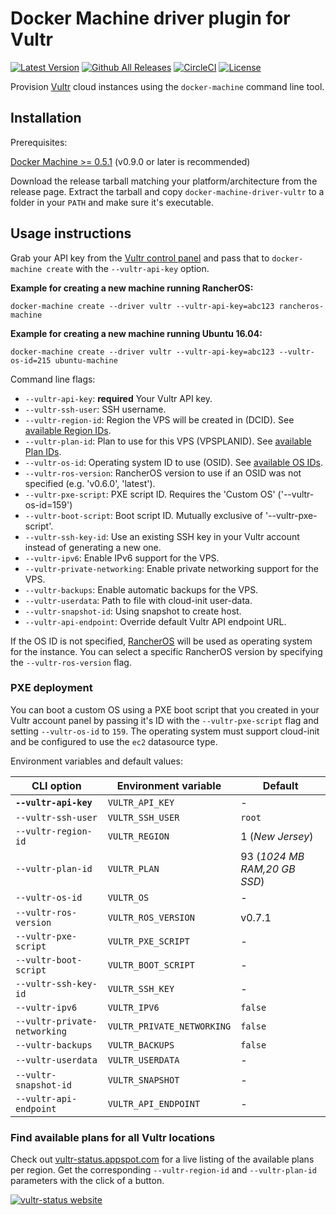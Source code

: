 <!--[metadata]>
+++
title = "Vultr"
description = "Vultr driver for docker machine"
keywords = ["machine, Vultr, driver, docker"]
[menu.main]
parent="smn_machine_drivers"
+++
<![end-metadata]-->

# Docker Machine driver plugin for Vultr

[![Latest Version](https://img.shields.io/github/release/janeczku/docker-machine-vultr.svg?maxAge=8600)][release]
[![Github All Releases](https://img.shields.io/github/downloads/janeczku/docker-machine-vultr/total.svg?maxAge=8600)]()
[![CircleCI](https://img.shields.io/circleci/project/janeczku/docker-machine-vultr/master.svg?maxAge=8600)][circleci]
[![License](https://img.shields.io/github/license/janeczku/docker-machine-vultr.svg?maxAge=8600)]()

[release]: https://github.com/janeczku/docker-machine-vultr/releases
[circleci]: https://circleci.com/gh/janeczku/docker-machine-vultr/

Provision [Vultr](https://www.vultr.com/) cloud instances using the `docker-machine` command line tool.

## Installation

Prerequisites:

[Docker Machine >= 0.5.1](https://github.com/docker/machine/releases) (v0.9.0 or later is recommended)

Download the release tarball matching your platform/architecture from the release page.
Extract the tarball and copy `docker-machine-driver-vultr` to a folder in your `PATH` and make sure it's executable.

## Usage instructions

Grab your API key from the [Vultr control panel](https://my.vultr.com/settings/) and pass that to `docker-machine create` with the `--vultr-api-key` option.

**Example for creating a new machine running RancherOS:**

    docker-machine create --driver vultr --vultr-api-key=abc123 rancheros-machine

**Example for creating a new machine running Ubuntu 16.04:**

    docker-machine create --driver vultr --vultr-api-key=abc123 --vultr-os-id=215 ubuntu-machine

Command line flags:

 - `--vultr-api-key`: **required** Your Vultr API key.
 - `--vultr-ssh-user`: SSH username.
 - `--vultr-region-id`: Region the VPS will be created in (DCID). See [available Region IDs](https://www.vultr.com/api/#regions_region_list).
 - `--vultr-plan-id`: Plan to use for this VPS (VPSPLANID). See [available Plan IDs](https://www.vultr.com/api/#plans_plan_list).
 - `--vultr-os-id`: Operating system ID to use (OSID). See [available OS IDs](https://www.vultr.com/api/#os_os_list).
 - `--vultr-ros-version`: RancherOS version to use if an OSID was not specified (e.g. 'v0.6.0', 'latest').
 - `--vultr-pxe-script`: PXE script ID. Requires the 'Custom OS' ('--vultr-os-id=159')
 - `--vultr-boot-script`: Boot script ID. Mutually exclusive of '--vultr-pxe-script'.
 - `--vultr-ssh-key-id`: Use an existing SSH key in your Vultr account instead of generating a new one.
 - `--vultr-ipv6`: Enable IPv6 support for the VPS.
 - `--vultr-private-networking`: Enable private networking support for the VPS.
 - `--vultr-backups`: Enable automatic backups for the VPS.
 - `--vultr-userdata`: Path to file with cloud-init user-data.
 - `--vultr-snapshot-id`: Using snapshot to create host.
 - `--vultr-api-endpoint`: Override default Vultr API endpoint URL.

If the OS ID is not specified, [RancherOS](http://rancher.com/rancher-os/) will be used as operating system for the instance.
You can select a specific RancherOS version by specifying the `--vultr-ros-version` flag.

### PXE deployment
You can boot a custom OS using a PXE boot script that you created in your Vultr account panel by passing it's ID with the `--vultr-pxe-script` flag and setting `--vultr-os-id` to `159`.
The operating system must support cloud-init and be configured to use the `ec2` datasource type.

 Environment variables and default values:

| CLI option                      | Environment variable         | Default                     |
|---------------------------------|------------------------------|-----------------------------|
| **`--vultr-api-key`**           | `VULTR_API_KEY`              | -                           |
| `--vultr-ssh-user`              | `VULTR_SSH_USER`             | `root`                      |
| `--vultr-region-id`             | `VULTR_REGION`               | 1 (*New Jersey*)            |
| `--vultr-plan-id`               | `VULTR_PLAN`                 | 93 (*1024 MB RAM,20 GB SSD*)|
| `--vultr-os-id`                 | `VULTR_OS`                   | -                           |
| `--vultr-ros-version`           | `VULTR_ROS_VERSION`          | v0.7.1                      |
| `--vultr-pxe-script`            | `VULTR_PXE_SCRIPT`           | -                           |
| `--vultr-boot-script`           | `VULTR_BOOT_SCRIPT`          | -                           |
| `--vultr-ssh-key-id`            | `VULTR_SSH_KEY`              | -                           |
| `--vultr-ipv6`                  | `VULTR_IPV6`                 | `false`                     |
| `--vultr-private-networking`    | `VULTR_PRIVATE_NETWORKING`   | `false`                     |
| `--vultr-backups`               | `VULTR_BACKUPS`              | `false`                     |
| `--vultr-userdata`              | `VULTR_USERDATA`             | -                           |
| `--vultr-snapshot-id`           | `VULTR_SNAPSHOT`             | -                           |
| `--vultr-api-endpoint`          | `VULTR_API_ENDPOINT`         | -                           |

### Find available plans for all Vultr locations

Check out [vultr-status.appspot.com](http://vultr-status.appspot.com) for a live listing of the available plans per region. Get the corresponding `--vultr-region-id` and `--vultr-plan-id` parameters with the click of a button.

[![vultr-status website](vultr-status-screenshot.png?raw=true)](http://vultr-status.appspot.com)
